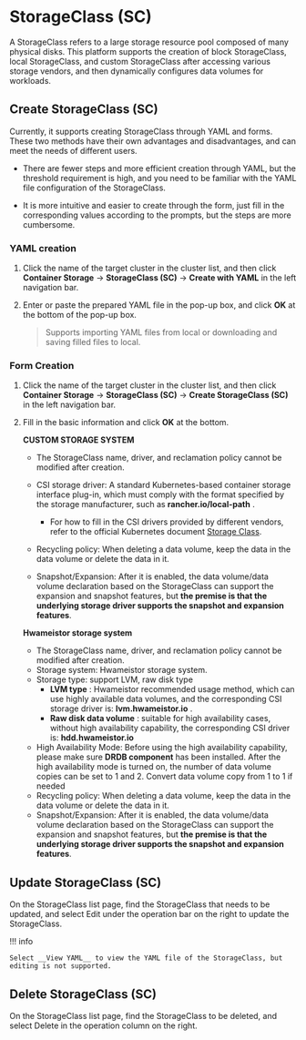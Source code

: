 # StorageClass (SC)

A StorageClass refers to a large storage resource pool composed of many physical disks. This platform supports the creation of block StorageClass, local StorageClass, and custom StorageClass after accessing various storage vendors, and then dynamically configures data volumes for workloads.

## Create StorageClass (SC)

Currently, it supports creating StorageClass through YAML and forms. These two methods have their own advantages and disadvantages, and can meet the needs of different users.

- There are fewer steps and more efficient creation through YAML, but the threshold requirement is high, and you need to be familiar with the YAML file configuration of the StorageClass.

- It is more intuitive and easier to create through the form, just fill in the corresponding values ​​according to the prompts, but the steps are more cumbersome.

### YAML creation

1. Click the name of the target cluster in the cluster list, and then click __Container Storage__ -> __StorageClass (SC)__ -> __Create with YAML__ in the left navigation bar.

    

2. Enter or paste the prepared YAML file in the pop-up box, and click __OK__ at the bottom of the pop-up box.

    > Supports importing YAML files from local or downloading and saving filled files to local.

    

### Form Creation

1. Click the name of the target cluster in the cluster list, and then click __Container Storage__ -> __StorageClass (SC)__ -> __Create StorageClass (SC)__ in the left navigation bar.

    

2. Fill in the basic information and click __OK__ at the bottom.

    **CUSTOM STORAGE SYSTEM**

    - The StorageClass name, driver, and reclamation policy cannot be modified after creation.
    - CSI storage driver: A standard Kubernetes-based container storage interface plug-in, which must comply with the format specified by the storage manufacturer, such as __rancher.io/local-path__ .

        - For how to fill in the CSI drivers provided by different vendors, refer to the official Kubernetes document [Storage Class](https://kubernetes.io/docs/concepts/storage/storage-classes/#provisioner).
    - Recycling policy: When deleting a data volume, keep the data in the data volume or delete the data in it.
    - Snapshot/Expansion: After it is enabled, the data volume/data volume declaration based on the StorageClass can support the expansion and snapshot features, but **the premise is that the underlying storage driver supports the snapshot and expansion features**.

    **Hwameistor storage system**

    - The StorageClass name, driver, and reclamation policy cannot be modified after creation.
    - Storage system: Hwameistor storage system.
    - Storage type: support LVM, raw disk type
      - __LVM type__ : Hwameistor recommended usage method, which can use highly available data volumes, and the corresponding CSI storage driver is: __lvm.hwameistor.io__ .
      - __Raw disk data volume__ : suitable for high availability cases, without high availability capability, the corresponding CSI driver is: __hdd.hwameistor.io__ 
    - High Availability Mode: Before using the high availability capability, please make sure __DRDB component__ has been installed. After the high availability mode is turned on, the number of data volume copies can be set to 1 and 2. Convert data volume copy from 1 to 1 if needed
    - Recycling policy: When deleting a data volume, keep the data in the data volume or delete the data in it.
    - Snapshot/Expansion: After it is enabled, the data volume/data volume declaration based on the StorageClass can support the expansion and snapshot features, but **the premise is that the underlying storage driver supports the snapshot and expansion features**.

    

## Update StorageClass (SC)

On the StorageClass list page, find the StorageClass that needs to be updated, and select Edit under the operation bar on the right to update the StorageClass.



!!! info

    Select __View YAML__ to view the YAML file of the StorageClass, but editing is not supported.

## Delete StorageClass (SC)

On the StorageClass list page, find the StorageClass to be deleted, and select Delete in the operation column on the right.

